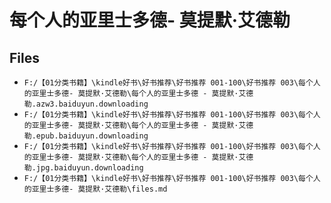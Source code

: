 # 每个人的亚里士多德- 莫提默·艾德勒

## Files

- `F:/【01分类书籍】\kindle好书\好书推荐\好书推荐 001-100\好书推荐 003\每个人的亚里士多德- 莫提默·艾德勒\每个人的亚里士多德 - 莫提默·艾德勒.azw3.baiduyun.downloading`
- `F:/【01分类书籍】\kindle好书\好书推荐\好书推荐 001-100\好书推荐 003\每个人的亚里士多德- 莫提默·艾德勒\每个人的亚里士多德 - 莫提默·艾德勒.epub.baiduyun.downloading`
- `F:/【01分类书籍】\kindle好书\好书推荐\好书推荐 001-100\好书推荐 003\每个人的亚里士多德- 莫提默·艾德勒\每个人的亚里士多德 - 莫提默·艾德勒.jpg.baiduyun.downloading`
- `F:/【01分类书籍】\kindle好书\好书推荐\好书推荐 001-100\好书推荐 003\每个人的亚里士多德- 莫提默·艾德勒\files.md`
